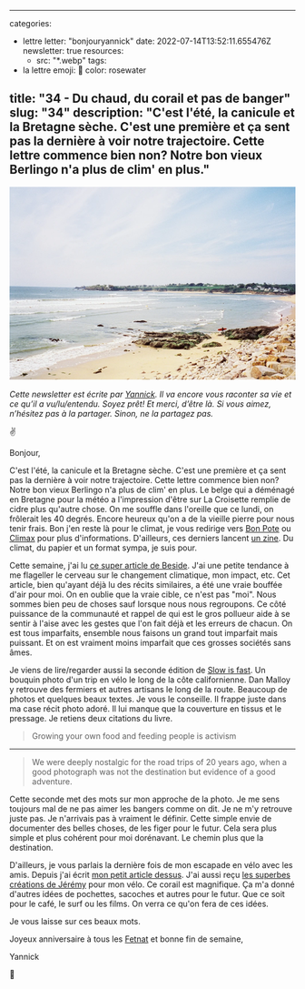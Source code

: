 
---
categories:
- lettre
letter: "bonjouryannick"
date: 2022-07-14T13:52:11.655476Z
newsletter: true
resources:
  - src: "*.webp"
tags:
- la lettre
emoji: 💌
color: rosewater

title: "34 - Du chaud, du corail et pas de banger"
slug: "34"
description: "C'est l'été, la canicule et la Bretagne sèche. C'est une première et ça sent pas la dernière à voir notre trajectoire. Cette lettre commence bien non? Notre bon vieux Berlingo n'a plus de clim' en plus."
---
![22x28-0501-34.jpeg](22x28-0501-34.webp)

*Cette newsletter est écrite par [Yannick](https://yannickschutz.com). Il va encore vous raconter sa vie et ce qu’il a vu/lu/entendu. Soyez prêt! Et merci, d’être là. Si vous aimez, n’hésitez pas à la partager. Sinon, ne la partagez pas.*

✌

Bonjour,

C'est l'été, la canicule et la Bretagne sèche. C'est une première et ça sent pas la dernière à voir notre trajectoire. Cette lettre commence bien non? Notre bon vieux Berlingo n'a plus de clim' en plus. Le belge qui a déménagé en Bretagne pour la météo a l'impression d'être sur La Croisette remplie de cidre plus qu'autre chose. On me souffle dans l'oreille que ce lundi, on frôlerait les 40 degrés. Encore heureux qu'on a de la vieille pierre pour nous tenir frais. Bon j'en reste là pour le climat, je vous redirige vers [Bon Pote](https://bonpote.com) ou [Climax](https://www.climaxnewsletter.fr/articles/) pour plus d'informations. D'ailleurs, ces derniers lancent [un zine](https://www.climaxnewsletter.fr/climax-fanzine/). Du climat, du papier et un format sympa, je suis pour.

Cette semaine, j'ai lu [ce super article de Beside](https://beside.media/fr/nouveaux-recits/responsabilite-changements-climatiques/). J'ai une petite tendance à me flageller le cerveau sur le changement climatique, mon impact, etc. Cet article, bien qu'ayant déjà lu des récits similaires, a été une vraie bouffée d'air pour moi. On en oublie que la vraie cible, ce n'est pas "moi". Nous sommes bien peu de choses sauf lorsque nous nous regroupons. Ce côté puissance de la communauté et rappel de qui est le gros pollueur aide à se sentir à l'aise avec les gestes que l'on fait déjà et les erreurs de chacun. On est tous imparfaits, ensemble nous faisons un grand tout imparfait mais puissant. Et on est vraiment moins imparfait que ces grosses sociétés sans âmes.

Je viens de lire/regarder aussi la seconde édition de [Slow is fast](https://eu.patagonia.com/fr/fr/product/slow-is-fast%3A-on-the-road-at-home-second-edition-by-dan-malloy%2C-kanoa-zimmerman-and-kellen-keene-paperback-book/BK721.html). Un bouquin photo d'un trip en vélo le long de la côte californienne. Dan Malloy y retrouve des fermiers et autres artisans le long de la route. Beaucoup de photos et quelques beaux textes. Je vous le conseille. Il frappe juste dans ma case récit photo adoré. Il lui manque que la couverture en tissus et le pressage. Je retiens deux citations du livre.

> Growing your own food and feeding people is activism

---

> We were deeply nostalgic for the road trips of 20 years ago, when a good photograph was not the destination but evidence of a good adventure.

Cette seconde met des mots sur mon approche de la photo. Je me sens toujours mal de ne pas aimer les bangers comme on dit. Je ne m'y retrouve juste pas. Je n'arrivais pas à vraiment le définir. Cette simple envie de documenter des belles choses, de les figer pour le futur. Cela sera plus simple et plus cohérent pour moi dorénavant. Le chemin plus que la destination.

D'ailleurs, je vous parlais la dernière fois de mon escapade en vélo avec les amis. Depuis j'ai écrit [mon petit article dessus](https://yannickschutz.com/breizhpacking/). J'ai aussi reçu [les superbes créations de Jérémy](https://www.instagram.com/p/Cfb5ZYDgp6G/) pour mon vélo. Ce corail est magnifique. Ça m'a donné d'autres idées de pochettes, sacoches et autres pour le futur. Que ce soit pour le café, le surf ou les films. On verra ce qu'on fera de ces idées.

Je vous laisse sur ces beaux mots.

Joyeux anniversaire à tous les [Fetnat](https://fr.wiktionary.org/wiki/Fetnat) et bonne fin de semaine,

Yannick

💌
